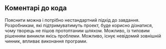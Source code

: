 ## Коментарі до кода

Пояснити можна і потрібно нестандартний підхід до завдання. Розробникам, які підтримуватимуть проект, буде корисно дізнатися, чому творець не пішов протоптаним шляхом. Можливо, із типовим рішенням виникли якісь проблеми. Можливо, існує невідомий зовнішній чинник, впливає виконання програми.
